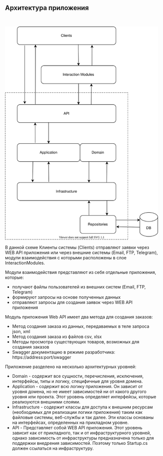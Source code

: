## Архитектура приложения

&nbsp;

![Архитектура приложения](img/arch.drawio.svg)


В данной схеме Клиенты системы (Clients) отправляют заявки через WEB API приложения или через внешние системы
(Email, FTP, Telegram), модули взаимодействия с которыми расположены в слое InteractionModules.

Модули взаимодействия представляют из себя отдельные приложения, которые:
- получают файлы пользователей из внешних систем (Email, FTP, Telegram)
- формируют запросы на основе полученных данных
- отправляют запросы для создания заявок через WEB API приложения

Модуль приложения Web API имеет два метода для создания заказов:
- Метод создания заказа из данных, передаваемых в теле запроса json, xml
- Метод создания заказа из файлов csv, xlsx
- Методы просмотра существующих товаров, возможных для создания заказов
- Swagger документацию в режиме разработчика: https://address:port/swagger

Приложение разделено на несколько архитектурных уровней:
- Domain - содержит все сущности, перечисления, исключения, интерфейсы, типы и логику, специфичные для уровня домена.
- Application - содержит всю логику приложения. Он зависит от уровня домена, но не имеет зависимостей ни от какого другого уровня или проекта. Этот уровень определяет интерфейсы, которые реализуются внешними слоями.
- Infrastructure - содержит классы для доступа к внешним ресурсам (необходимых для реализации логики приложения) таким как файловые системы, веб-службы и так далее. Эти классы основаны на интерфейсах, определенных на прикладном уровне.
- API - Представляет собой WEB API приложения. Этот уровень зависит как от прикладного, так и от инфраструктурного уровней, однако зависимость от инфраструктуры предназначена только для поддержки внедрения зависимостей. Поэтому только Startup.cs должен ссылаться на инфраструктуру.
